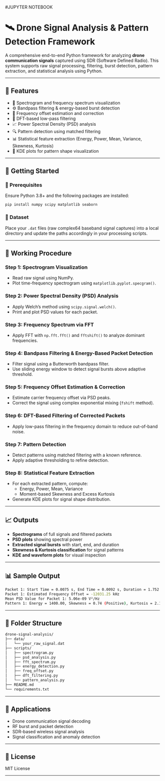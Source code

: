 #JUPYTER NOTEBOOK
# 🛰️ Drone Signal Analysis & Pattern Detection Framework

A comprehensive end-to-end Python framework for analyzing **drone communication signals** captured using SDR (Software Defined Radio). This system supports raw signal processing, filtering, burst detection, pattern extraction, and statistical analysis using Python.

---

## 📌 Features

- 📡 Spectrogram and frequency spectrum visualization  
- ⚙️ Bandpass filtering & energy-based burst detection  
- 🎯 Frequency offset estimation and correction  
- 🧠 DFT-based low-pass filtering  
- 📈 Power Spectral Density (PSD) analysis  
- 🔍 Pattern detection using matched filtering  
- 📊 Statistical feature extraction (Energy, Power, Mean, Variance, Skewness, Kurtosis)  
- 🧬 KDE plots for pattern shape visualization  

---

## 🚀 Getting Started

### 📁 Prerequisites

Ensure Python 3.8+ and the following packages are installed:

```bash
pip install numpy scipy matplotlib seaborn
```

### 📂 Dataset

Place your `.dat` files (raw complex64 baseband signal captures) into a local directory and update the paths accordingly in your processing scripts.

---

## 🔧 Working Procedure

### **Step 1: Spectrogram Visualization**
- Read raw signal using NumPy.
- Plot time-frequency spectrogram using `matplotlib.pyplot.specgram()`.

### **Step 2: Power Spectral Density (PSD) Analysis**
- Apply Welch’s method using `scipy.signal.welch()`.
- Print and plot PSD values for each packet.

### **Step 3: Frequency Spectrum via FFT**
- Apply FFT with `np.fft.fft()` and `fftshift()` to analyze dominant frequencies.

### **Step 4: Bandpass Filtering & Energy-Based Packet Detection**
- Filter signal using a Butterworth bandpass filter.
- Use sliding energy window to detect signal bursts above adaptive threshold.

### **Step 5: Frequency Offset Estimation & Correction**
- Estimate carrier frequency offset via PSD peaks.
- Correct the signal using complex exponential mixing (`fshift` method).

### **Step 6: DFT-Based Filtering of Corrected Packets**
- Apply low-pass filtering in the frequency domain to reduce out-of-band noise.

### **Step 7: Pattern Detection**
- Detect patterns using matched filtering with a known reference.
- Apply adaptive thresholding to refine detection.

### **Step 8: Statistical Feature Extraction**
- For each extracted pattern, compute:
  - Energy, Power, Mean, Variance
  - Moment-based Skewness and Excess Kurtosis
- Generate KDE plots for signal shape distribution.

---

## 📈 Outputs

- **Spectrograms** of full signals and filtered packets  
- **PSD plots** showing spectral power  
- **Extracted signal bursts** with start, end, and duration  
- **Skewness & Kurtosis classification** for signal patterns  
- **KDE and waveform plots** for visual inspection  

---

## 📊 Sample Output

```bash
Packet 1: Start Time = 0.0075 s, End Time = 0.0092 s, Duration = 1.752 ms
Packet 1: Estimated Frequency Offset = -12031.25 kHz
Mean PSD Value for Packet 1: 5.06e-09 V²/Hz
Pattern 1: Energy = 1400.00, Skewness = 0.74 (Positive), Kurtosis = 2.11 (Platykurtic)
```

---

## 📂 Folder Structure

```bash
drone-signal-analysis/
├── data/
│   └── your_raw_signal.dat
├── scripts/
│   ├── spectrogram.py
│   ├── psd_analysis.py
│   ├── fft_spectrum.py
│   ├── energy_detection.py
│   ├── freq_offset.py
│   ├── dft_filtering.py
│   └── pattern_analysis.py
├── README.md
└── requirements.txt
```

---

## 🧠 Applications

- Drone communication signal decoding  
- RF burst and packet detection  
- SDR-based wireless signal analysis  
- Signal classification and anomaly detection  

---

## 📜 License

MIT License

---

